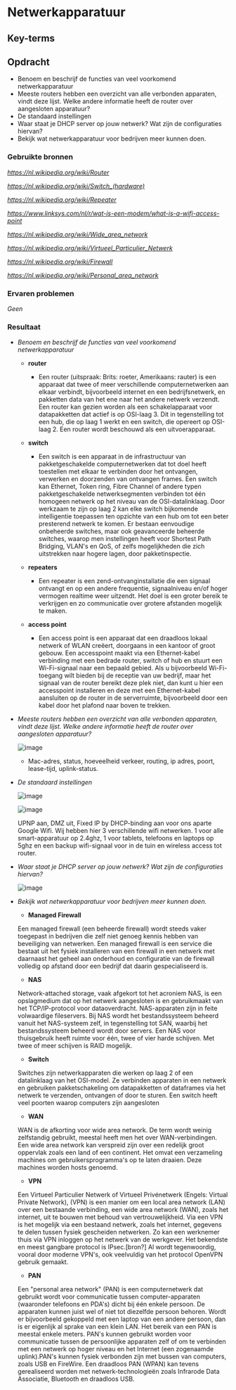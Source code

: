 # **Netwerkapparatuur**



## **Key-terms**



## **Opdracht**

- Benoem en beschrijf de functies van veel voorkomend netwerkapparatuur
- Meeste routers hebben een overzicht van alle verbonden apparaten, vindt deze lijst. Welke andere informatie heeft de router over aangesloten apparatuur?
- De standaard instellingen
- Waar staat je DHCP server op jouw netwerk? Wat zijn de configuraties hiervan?
- Bekijk wat netwerkapparatuur voor bedrijven meer kunnen doen.

### **Gebruikte bronnen**

*<https://nl.wikipedia.org/wiki/Router>*

*<https://nl.wikipedia.org/wiki/Switch_(hardware)>*

*<https://nl.wikipedia.org/wiki/Repeater>*

*<https://www.linksys.com/nl/r/wat-is-een-modem/what-is-a-wifi-access-point>*

*<https://nl.wikipedia.org/wiki/Wide_area_network>*

*<https://nl.wikipedia.org/wiki/Virtueel_Particulier_Netwerk>*

*<https://nl.wikipedia.org/wiki/Firewall>*

*<https://nl.wikipedia.org/wiki/Personal_area_network>*

### **Ervaren problemen**

*Geen*

### **Resultaat**

- *Benoem en beschrijf de functies van veel voorkomend netwerkapparatuur*
  
    - **router**
        
        - Een router (uitspraak: Brits: roeter, Amerikaans: rauter) is een apparaat dat twee of meer verschillende computernetwerken aan elkaar verbindt, bijvoorbeeld internet en een bedrijfsnetwerk, en pakketten data van het ene naar het andere netwerk verzendt. Een router kan gezien worden als een schakelapparaat voor datapakketten dat actief is op OSI-laag 3. Dit in tegenstelling tot een hub, die op laag 1 werkt en een switch, die opereert op OSI-laag 2. Een router wordt beschouwd als een uitvoerapparaat.

    - **switch**

        - Een switch is een apparaat in de infrastructuur van pakketgeschakelde computernetwerken dat tot doel heeft toestellen met elkaar te verbinden door het ontvangen, verwerken en doorzenden van ontvangen frames. Een switch kan Ethernet, Token ring, Fibre Channel of andere typen pakketgeschakelde netwerksegmenten verbinden tot één homogeen netwerk op het niveau van de OSI-datalinklaag. Door werkzaam te zijn op laag 2 kan elke switch bijkomende intelligentie toepassen ten opzichte van een hub om tot een beter presterend netwerk te komen. Er bestaan eenvoudige onbeheerde switches, maar ook geavanceerde beheerde switches, waarop men instellingen heeft voor Shortest Path Bridging, VLAN's en QoS, of zelfs mogelijkheden die zich uitstrekken naar hogere lagen, door pakketinspectie.

    - **repeaters**
    
        - Een repeater is een zend-ontvanginstallatie die een signaal ontvangt en op een andere frequentie, signaalniveau en/of hoger vermogen realtime weer uitzendt. Het doel is een groter bereik te verkrijgen en zo communicatie over grotere afstanden mogelijk te maken.

    - **access point** 

        - Een access point is een apparaat dat een draadloos lokaal netwerk of WLAN creëert, doorgaans in een kantoor of groot gebouw. Een accesspoint maakt via een Ethernet-kabel verbinding met een bedrade router, switch of hub en stuurt een Wi-Fi-signaal naar een bepaald gebied. Als u bijvoorbeeld Wi-Fi-toegang wilt bieden bij de receptie van uw bedrijf, maar het signaal van de router bereikt deze plek niet, dan kunt u hier een accesspoint installeren en deze met een Ethernet-kabel aansluiten op de router in de serverruimte, bijvoorbeeld door een kabel door het plafond naar boven te trekken.

- *Meeste routers hebben een overzicht van alle verbonden apparaten, vindt deze lijst. Welke andere informatie heeft de router over aangesloten apparatuur?*

    ![image](../00_includes/AZ2/AZ14_01.png)

    - Mac-adres, status, hoeveelheid verkeer, routing, ip adres, poort, lease-tijd, uplink-status.

- *De standaard instellingen*

    ![image](../00_includes/AZ2/AZ14_02.png)

    ![image](../00_includes/AZ2/AZ14_03.png)

    UPNP aan, DMZ uit, Fixed IP by DHCP-binding aan voor ons aparte Google Wifi. Wij hebben hier 3 verschillende wifi netwerken. 1 voor alle smart-apparatuur op 2.4ghz, 1 voor tablets, telefoons en laptops op 5ghz en een backup wifi-signaal voor in de tuin en wireless access tot router.

- *Waar staat je DHCP server op jouw netwerk? Wat zijn de configuraties hiervan?*

    ![image](../00_includes/AZ2/AZ14_02.png)

- *Bekijk wat netwerkapparatuur voor bedrijven meer kunnen doen.*

    - **Managed Firewall**

    Een managed firewall (een beheerde firewall) wordt steeds vaker toegepast in bedrijven die zelf niet genoeg kennis hebben van beveiliging van netwerken. Een managed firewall is een service die bestaat uit het fysiek installeren van een firewall in een netwerk met daarnaast het geheel aan onderhoud en configuratie van de firewall volledig op afstand door een bedrijf dat daarin gespecialiseerd is.

    - **NAS**

    Network-attached storage, vaak afgekort tot het acroniem NAS, is een opslagmedium dat op het netwerk aangesloten is en gebruikmaakt van het TCP/IP-protocol voor dataoverdracht. NAS-apparaten zijn in feite volwaardige fileservers. Bij NAS wordt het bestandssysteem beheerd vanuit het NAS-systeem zelf, in tegenstelling tot SAN, waarbij het bestandssysteem beheerd wordt door servers. Een NAS voor thuisgebruik heeft ruimte voor één, twee of vier harde schijven. Met twee of meer schijven is RAID mogelijk.

    - **Switch**

    Switches zijn netwerkapparaten die werken op laag 2 of een datalinklaag van het OSI-model. Ze verbinden apparaten in een netwerk en gebruiken pakketschakeling om datapakketten of dataframes via het netwerk te verzenden, ontvangen of door te sturen. Een switch heeft veel poorten waarop computers zijn aangesloten
    
    - **WAN**

    WAN is de afkorting voor wide area network. De term wordt weinig zelfstandig gebruikt, meestal heeft men het over WAN-verbindingen. Een wide area network kan verspreid zijn over een redelijk groot oppervlak zoals een land of een continent. Het omvat een verzameling machines om gebruikersprogramma's op te laten draaien. Deze machines worden hosts genoemd.

    - **VPN**

    Een Virtueel Particulier Netwerk of Virtueel Privénetwerk (Engels: Virtual Private Network), (VPN) is een manier om een local area network (LAN) over een bestaande verbinding, een wide area network (WAN), zoals het internet, uit te bouwen met behoud van vertrouwelijkheid.
    Via een VPN is het mogelijk via een bestaand netwerk, zoals het internet, gegevens te delen tussen fysiek gescheiden netwerken. Zo kan een werknemer thuis via VPN inloggen op het netwerk van de werkgever. Het bekendste en meest gangbare protocol is IPsec.[bron?] Al wordt tegenwoordig, vooral door moderne VPN's, ook veelvuldig van het protocol OpenVPN gebruik gemaakt.

    - **PAN**

     Een "personal area network" (PAN) is een computernetwerk dat gebruikt wordt voor communicatie tussen computer-apparaten (waaronder telefoons en PDA's) dicht bij één enkele persoon. De apparaten kunnen juist wel of niet tot diezelfde persoon behoren. Wordt er bijvoorbeeld gekoppeld met een laptop van een andere persoon, dan is er eigenlijk al sprake van een klein LAN. Het bereik van een PAN is meestal enkele meters. PAN's kunnen gebruikt worden voor communicatie tussen de persoonlijke apparaten zelf of om te verbinden met een netwerk op hoger niveau en het Internet (een zogenaamde uplink).PAN's kunnen fysiek verbonden zijn met bussen van computers, zoals USB en FireWire. Een draadloos PAN (WPAN) kan tevens gerealiseerd worden met netwerk-technologieën zoals Infrarode Data Associatie, Bluetooth en draadloos USB.